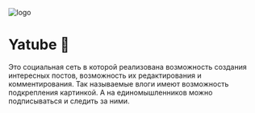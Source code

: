 ![logo](https://user-images.githubusercontent.com/59732804/112229268-b60dfe80-8c43-11eb-9bc9-a05a5e6ddbf0.png)
# Yatube :tada:
Это социальная сеть в которой реализована возможность создания интересных постов, возможность их редактирования и комментирования. Так называемые влоги имеют возможность подкрепления картинкой. А на единомышленников можно подписываться и следить за ними.
